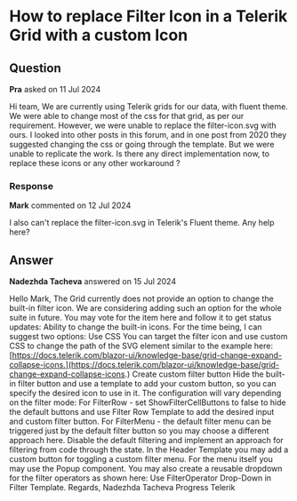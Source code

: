# How to replace Filter Icon in a Telerik Grid with a custom Icon

## Question

**Pra** asked on 11 Jul 2024

Hi team, We are currently using Telerik grids for our data, with fluent theme. We were able to change most of the css for that grid, as per our requirement. However, we were unable to replace the filter-icon.svg with ours. I looked into other posts in this forum, and in one post from 2020 they suggested changing the css or going through the template. But we were unable to replicate the work. Is there any direct implementation now, to replace these icons or any other workaround ?

### Response

**Mark** commented on 12 Jul 2024

I also can't replace the filter-icon.svg in Telerik's Fluent theme. Any help here?

## Answer

**Nadezhda Tacheva** answered on 15 Jul 2024

Hello Mark, The Grid currently does not provide an option to change the built-in filter icon. We are considering adding such an option for the whole suite in future. You may vote for the item here and follow it to get status updates: Ability to change the built-in icons. For the time being, I can suggest two options: Use CSS You can target the filter icon and use custom CSS to change the path of the SVG element similar to the example here: [https://docs.telerik.com/blazor-ui/knowledge-base/grid-change-expand-collapse-icons.](https://docs.telerik.com/blazor-ui/knowledge-base/grid-change-expand-collapse-icons.) Create custom filter button Hide the built-in filter button and use a template to add your custom button, so you can specify the desired icon to use in it. The configuration will vary depending on the filter mode: For FilterRow - set ShowFilterCellButtons to false to hide the default buttons and use Filter Row Template to add the desired input and custom filter button. For FilterMenu - the default filter menu can be triggered just by the default filter button so you may choose a different approach here. Disable the default filtering and implement an approach for filtering from code through the state. In the Header Template you may add a custom button for toggling a custom filter menu. For the menu itself you may use the Popup component. You may also create a reusable dropdown for the filter operators as shown here: Use FilterOperator Drop-Down in Filter Template. Regards, Nadezhda Tacheva Progress Telerik
